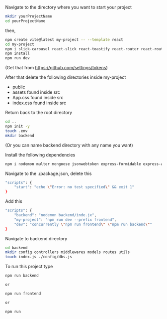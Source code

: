Navigate to the directory where you want to start your project

``` bash
mkdir yourProjectName
cd yourProjectName
```

then,
``` bash
npm create vite@latest my-project -- --template react
cd my-project
npm i slick-carousel react-slick react-toastify react-router react-router-dom react-redux react-icons apexcharts react-apexcharts moment flowbite axios @reduxjs/toolkit @paypal/react-paypal-js
npm install
npm run dev
``` 

(Get that from https://github.com/settings/tokens)

After that delete the following directories inside my-project
- public
- assets found inside src
- App.css found inside src
- index.css found inside src

Return back to the root directory
``` bash
cd ..
npm init -y
touch .env
mkdir backend
``` 
(Or you can name backend directory with any name you want)

Install the following dependencies
``` bash
npm i nodemon multer mongoose jsonwebtoken express-formidable express-async-handler express dotenv cors cookie-parser concurrently bcryptjs
```

Navigate to the ./package.json, delete this
``` bash 
"scripts": {
    "start": "echo \"Error: no test specified\" && exit 1"
}
```
Add this
``` bash 
"scripts": {
    "backend": "nodemon backend/inde.jx",
    "my-project": "npm run dev --prefix frontend",
    "dev": "concurrently \"npm run frontend\" \"npm run backend\""
}
```

Navigate to backend directory
``` bash
cd backend
mkdir config controllers middlewares models routes utils
touch index.js ./config/dbs.js
```

To run this project type
``` bash
npm run backend

or

npm run frontend

or 

npm run 
```